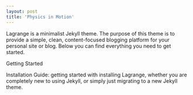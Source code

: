 ```yaml
---
layout: post
title: 'Physics in Motion'
---
```


Lagrange is a minimalist Jekyll theme. The purpose of this theme is to provide a simple, clean, content-focused blogging platform for your personal site or blog. Below you can find everything you need to get started.

Getting Started

Installation Guide: getting started with installing Lagrange, whether you are completely new to using Jekyll, or simply just migrating to a new Jekyll theme.
